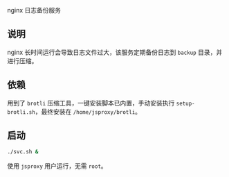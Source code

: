 nginx 日志备份服务

## 说明

nginx 长时间运行会导致日志文件过大，该服务定期备份日志到 `backup` 目录，并进行压缩。


## 依赖

用到了 `brotli` 压缩工具，一键安装脚本已内置，手动安装执行 `setup-brotli.sh`，最终安装在 `/home/jsproxy/brotli`。


## 启动

```bash
./svc.sh &
```

使用 `jsproxy` 用户运行，无需 `root`。
